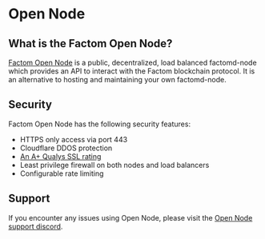 # Open Node

## **What is the Factom Open Node?**

[Factom Open Node](https://factomd.net/) is a public, decentralized, load balanced factomd-node which provides an API to interact with the Factom blockchain protocol. It is an alternative to hosting and maintaining your own factomd-node.

## Security

Factom Open Node has the following security features:

* HTTPS only access via port 443
* Cloudflare DDOS protection
* [An A+ Qualys SSL rating](https://www.ssllabs.com/ssltest/analyze.html?d=api.factomd.net)
* Least privilege firewall on both nodes and load balancers
* Configurable rate limiting

## Support

If you encounter any issues using Open Node, please visit the [Open Node support discord](https://discord.gg/3wpZcHP).





